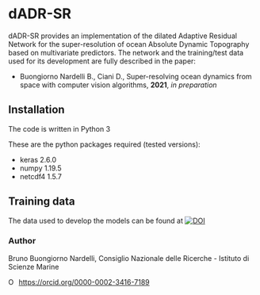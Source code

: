 # dADR-SR
dADR-SR provides an implementation of the dilated Adaptive Residual Network for the super-resolution of ocean Absolute Dynamic Topography based on multivariate predictors. 
The network and the training/test data used for its development are fully described in the paper:

- Buongiorno Nardelli B., Ciani D., Super-resolving ocean dynamics from space with computer vision algorithms, **2021**, _in preparation_

## Installation

The code is written in Python 3
  
These are the python packages required (tested versions):  
- keras     2.6.0
- numpy     1.19.5
- netcdf4   1.5.7


## Training data
The data used to develop the models can be found at [![DOI](https://zenodo.org/badge/DOI/10.5281/zenodo.???.svg)](https://doi.org/10.5281/zenodo.???)

### Author
Bruno Buongiorno Nardelli, Consiglio Nazionale delle Ricerche - Istituto di Scienze Marine
<div itemscope itemtype="https://schema.org/Person"><a itemprop="sameAs" content="https://orcid.org/0000-0002-3416-7189" href="https://orcid.org/0000-0002-3416-7189" target="orcid.widget" rel="me noopener noreferrer" style="vertical-align:top;"><img src="https://orcid.org/sites/default/files/images/orcid_16x16.png" style="width:1em;margin-right:.5em;" alt="ORCID iD icon">https://orcid.org/0000-0002-3416-7189</a></div>
